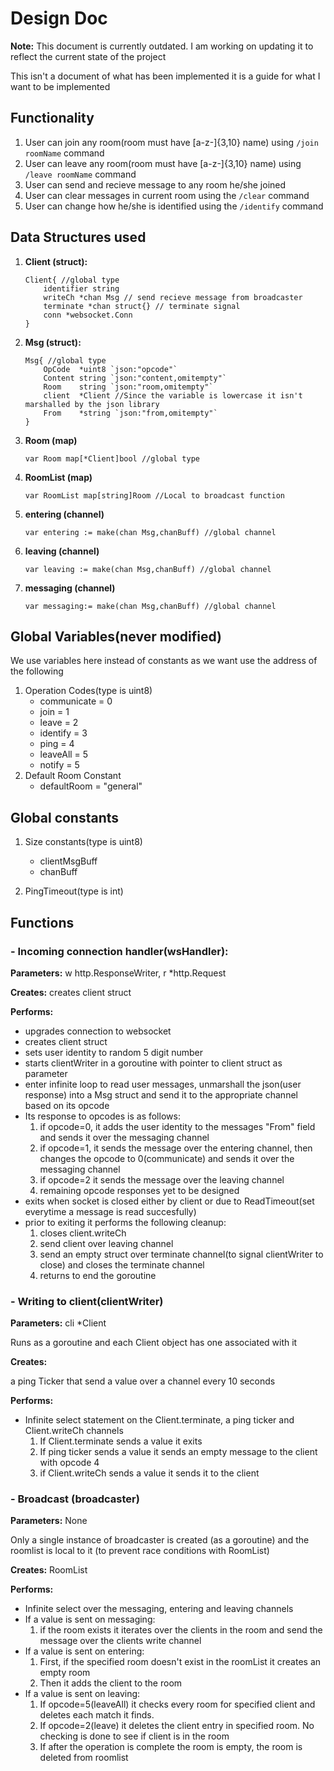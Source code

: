 
# Design Doc
**Note:**
This document is currently outdated. I am working on updating it to reflect the current state of the project

This isn't  a document of what has been implemented it is a guide for what I want to be implemented

## Functionality
1. User can join any room(room must have [a-z\-]{3,10} name) using ```/join roomName``` command
1. User can leave any room(room must have [a-z\-]{3,10} name) using ```/leave roomName``` command
1. User can send and recieve message to any room he/she joined
1. User can clear messages in current room using the ```/clear``` command
1. User can change how he/she is identified using the ```/identify``` command



## Data Structures used
1. **Client (struct):**
	```golang
	Client{ //global type
		identifier string
		writeCh *chan Msg // send recieve message from broadcaster
		terminate *chan struct{} // terminate signal
		conn *websocket.Conn
	}
	```

1. **Msg (struct):**
	```golang
	Msg{ //global type
		OpCode  *uint8 `json:"opcode"`
		Content string `json:"content,omitempty"`
		Room    string `json:"room,omitempty"`
		client  *Client //Since the variable is lowercase it isn't marshalled by the json library
		From    *string `json:"from,omitempty"`
	}
	```

1. **Room (map)**
	```golang
	var Room map[*Client]bool //global type
	```

1. **RoomList (map)**
	```golang
	var RoomList map[string]Room //Local to broadcast function
	```

1. **entering (channel)**
	```golang
	var entering := make(chan Msg,chanBuff) //global channel
	```

1. **leaving (channel)**
	```golang
	var leaving := make(chan Msg,chanBuff) //global channel
	```

1. **messaging (channel)**
	```golang
	var messaging:= make(chan Msg,chanBuff) //global channel
	```

## Global Variables(never modified)
We use variables here instead of constants as we want use the address of the following
1. Operation Codes(type is uint8)
	- communicate = 0
	- join = 1
	- leave = 2
	- identify = 3
	- ping = 4
	- leaveAll = 5
	- notify = 5
1. Default Room Constant
	- defaultRoom = "general"

## Global constants
1. Size constants(type is uint8)
	- clientMsgBuff
	- chanBuff

1. PingTimeout(type is int)

## Functions

### - Incoming connection handler(wsHandler):
**Parameters:** w http.ResponseWriter, r \*http.Request

**Creates:** creates client struct 

**Performs:**
- upgrades connection to websocket
- creates client struct
- sets user identity to random 5 digit number
- starts clientWriter in a goroutine with pointer to client struct as parameter
- enter infinite loop to read user messages, unmarshall the json(user response) into a Msg struct and send it to the appropriate channel based on its opcode
- Its response to opcodes is as follows:
	1. if opcode=0, it adds the user identity to the messages "From" field and sends it over the messaging channel
	1. if opcode=1, it sends the message over the entering channel, then changes the opcode to 0(communicate) and sends it over the messaging channel
	1. if opcode=2 it sends the message over the leaving channel
	1. remaining opcode responses yet to be designed
- exits when socket is closed either by client or due to ReadTimeout(set everytime a message is read succesfully)
- prior to exiting it performs the following cleanup:
	1. closes client.writeCh
	1. send client over leaving channel
	1. send an empty struct over terminate channel(to signal clientWriter to close) and closes the terminate channel
	1. returns to end the goroutine

### - Writing to client(clientWriter)
**Parameters:** cli \*Client

Runs as a goroutine and each Client object has one associated with it

**Creates:**

 a ping Ticker that send a value over a channel every 10 seconds

**Performs:**
- Infinite select statement on the Client.terminate, a ping ticker and Client.writeCh channels
	1. If Client.terminate sends a value it exits
	2. If ping ticker sends a value it sends an empty message to the client with opcode 4
	3. if Client.writeCh sends a value it sends it to the client

### - Broadcast (broadcaster)
**Parameters:** None

Only a single instance of broadcaster is created (as a goroutine) and the roomlist is local to it (to prevent race conditions with RoomList)

**Creates:** RoomList

**Performs:**
- Infinite select over the messaging, entering and leaving channels
- If a value is sent on messaging:
	1. if the room exists it iterates over the clients in the room and send the message over the clients write channel
- If a value is sent on entering:
	1. First, if the specified room doesn't exist in the roomList it creates an empty room
	1. Then it adds the client to the room 
- If a value is sent on leaving:
	1. If opcode=5(leaveAll) it checks every room for specified client and deletes each match it finds.
	1. If opcode=2(leave) it deletes the client entry in specified room. No checking is done to see if client is in the room
	1. If after the operation is complete the room is empty, the room is deleted from roomlist
